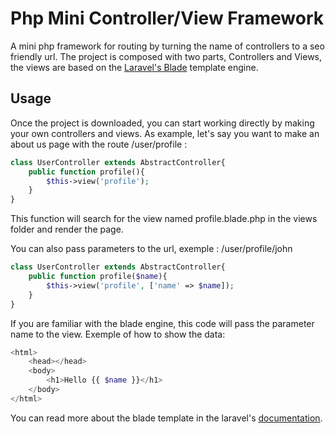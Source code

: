 # Php Mini Controller/View Framework
A mini php framework for routing by turning the name of controllers to a seo friendly url.
The project is composed with two parts, Controllers and Views, the views are based on the [Laravel's Blade](https://laravel.com/docs/5.7/blade) template engine.

## Usage
Once the project is downloaded, you can start working directly by making your own controllers and views.
As example, let's say you want to make an about us page with the route /user/profile :
```php
class UserController extends AbstractController{
    public function profile(){
        $this->view('profile');
    }
}
```
This function will search for the view named profile.blade.php in the views folder and render the page.

You can also pass parameters to the url, exemple :
/user/profile/john
```php
class UserController extends AbstractController{
    public function profile($name){
        $this->view('profile', ['name' => $name]);
    }
}
```
If you are familiar with the blade engine, this code will pass the parameter name to the view.
Exemple of how to show the data:
```php
<html>
    <head></head>
    <body>
        <h1>Hello {{ $name }}</h1>
    </body>
</html>
```
You can read more about the blade template in the laravel's [documentation](https://laravel.com/docs/5.7/blade).